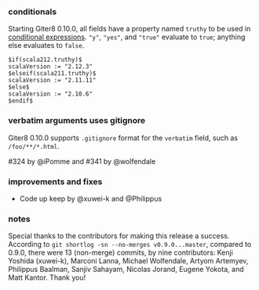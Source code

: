 ### conditionals

Starting Giter8 0.10.0, all fields have a property named `truthy` to be used in [conditional expressions][conditionals].
`"y"`, `"yes"`, and `"true"` evaluate to `true`; anything else evaluates to `false`.

```
$if(scala212.truthy)$
scalaVersion := "2.12.3"
$elseif(scala211.truthy)$
scalaVersion := "2.11.11"
$else$
scalaVersion := "2.10.6"
$endif$
```

### verbatim arguments uses gitignore

Giter8 0.10.0 supports `.gitignore` format for the `verbatim` field, such as `/foo/**/*.html`.

#324 by @iPomme and #341 by @wolfendale

### improvements and fixes

- Code up keep by @xuwei-k and @Philippus

### notes

Special thanks to the contributors for making this release a success. According to `git shortlog -sn --no-merges v0.9.0...master`, compared to 0.9.0, there were 13 (non-merge) commits, by nine contributors: Kenji Yoshida (xuwei-k), Marconi Lanna, Michael Wolfendale, Artyom Artemyev, Philippus Baalman, Sanjiv Sahayam, Nicolas Jorand, Eugene Yokota, and Matt Kantor. Thank you!

  [conditionals]: https://github.com/antlr/stringtemplate4/blob/master/doc/templates.md#conditionals
